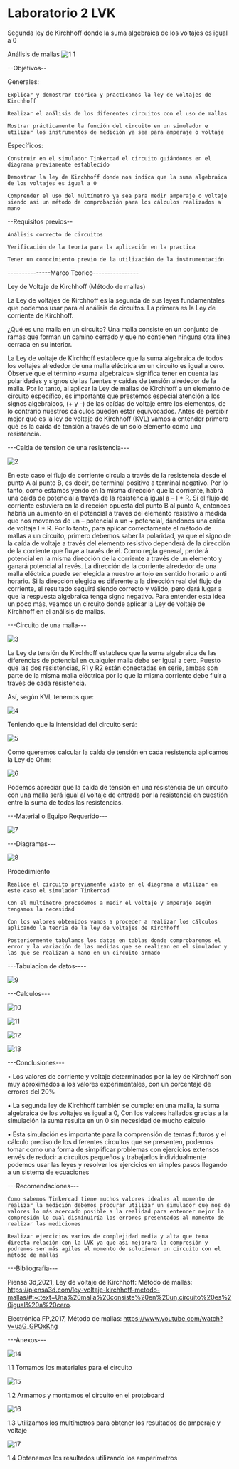 # Laboratorio 2 LVK
Segunda ley de Kirchhoff donde la suma algebraica de los voltajes es igual a 0


Análisis de mallas
![1 1](https://user-images.githubusercontent.com/75337022/104261539-c3dd2180-5453-11eb-922e-e9520ccbaf47.png)


--Objetivos--

Generales:

	Explicar y demostrar teórica y practicamos la ley de voltajes de Kirchhoff
  
	Realizar el análisis de los diferentes circuitos con el uso de mallas 
  
	Mostrar prácticamente la función del circuito en un simulador e utilizar los instrumentos de medición ya sea para amperaje o voltaje
  
Específicos:

	Construir en el simulador Tinkercad el circuito guiándonos en el diagrama previamente establecido
  
	Demostrar la ley de Kirchhoff donde nos indica que la suma algebraica de los voltajes es igual a 0 
  
	Comprender el uso del multímetro ya sea para medir amperaje o voltaje siendo asi un método de comprobación para los cálculos realizados a mano 
  
  
--Requisitos previos--

	Análisis correcto de circuitos 
  
	Verificación de la teoría para la aplicación en la practica 
  
	Tener un conocimiento previo de la utilización de la instrumentación
  
  
---------------Marco Teorico----------------                                                        

Ley de Voltaje de Kirchhoff
(Método de mallas)

La Ley de voltajes de Kirchhoff es la segunda de sus leyes fundamentales que podemos usar para el análisis de circuitos. La primera es la Ley de corriente de Kirchhoff.

¿Qué es una malla en un circuito?
Una malla consiste en un conjunto de ramas que forman un camino cerrado y que no contienen ninguna otra línea cerrada en su interior.
 
La Ley de voltaje de Kirchhoff establece que la suma algebraica de todos los voltajes alrededor de una malla eléctrica en un circuito es igual a cero. Observe que el término «suma algebraica» significa tener en cuenta las polaridades y signos de las fuentes y caídas de tensión alrededor de la malla. Por lo tanto, al aplicar la Ley de mallas de Kirchhoff a un elemento de circuito específico, es importante que prestemos especial atención a los signos algebraicos, (+ y -) de las caídas de voltaje entre los elementos, de lo contrario nuestros cálculos pueden estar equivocados.
Antes de percibir mejor qué es la ley de voltaje de Kirchhoff (KVL) vamos a entender primero qué es la caída de tensión a través de un solo elemento como una resistencia.

---Caida de tension de una resistencia---

![2](https://user-images.githubusercontent.com/75337022/104261648-ff77eb80-5453-11eb-84af-671804fac1eb.png)
 
En este caso el flujo de corriente circula a través de la resistencia desde el punto A al punto B, es decir, de terminal positivo a terminal negativo. Por lo tanto, como estamos yendo en la misma dirección que la corriente, habrá una caída de potencial a través de la resistencia igual a 
– I * R.
Si el flujo de corriente estuviera en la dirección opuesta del punto B al punto A, entonces habría un aumento en el potencial a través del elemento resistivo a medida que nos movemos de un – potencial a un + potencial, dándonos una caída de voltaje
I * R.
Por lo tanto, para aplicar correctamente el método de mallas a un circuito, primero debemos saber la polaridad, ya que el signo de la caída de voltaje a través del elemento resistivo dependerá de la dirección de la corriente que fluye a través de él. Como regla general, perderá potencial en la misma dirección de la corriente a través de un elemento y ganará potencial al revés.
La dirección de la corriente alrededor de una malla eléctrica puede ser elegida a nuestro antojo en sentido horario o anti horario.
Si la dirección elegida es diferente a la dirección real del flujo de corriente, el resultado seguirá siendo correcto y válido, pero dará lugar a que la respuesta algebraica tenga signo negativo. Para entender esta idea un poco más, veamos un circuito donde aplicar la Ley de voltaje de Kirchhoff en el análisis de mallas.

---Circuito de una malla---

![3](https://user-images.githubusercontent.com/75337022/104261664-07d02680-5454-11eb-97c5-c0b8175d1e05.png)

 
La Ley de tensión de Kirchhoff establece que la suma algebraica de las diferencias de potencial en cualquier malla debe ser igual a cero.
Puesto que las dos resistencias, R1 y R2 están conectadas en serie, ambas son parte de la misma malla eléctrica por lo que la misma corriente debe fluir a través de cada resistencia.

Así, según KVL tenemos que:

![4](https://user-images.githubusercontent.com/75337022/104261676-10286180-5454-11eb-8e3e-8050cdf257ba.png)

Teniendo que la intensidad del circuito será:

![5](https://user-images.githubusercontent.com/75337022/104261688-18809c80-5454-11eb-8ae2-5b5d7ca78df1.png)
	
Como queremos calcular la caída de tensión en cada resistencia aplicamos la Ley de Ohm:

![6](https://user-images.githubusercontent.com/75337022/104261733-33eba780-5454-11eb-87d5-29b4e30bca53.png)
	
	
Podemos apreciar que la caída de tensión en una resistencia de un circuito con una malla será igual al voltaje de entrada por la resistencia en cuestión entre la suma de todas las resistencias.


---Material o Equipo Requerido---

![7](https://user-images.githubusercontent.com/75337022/104261747-3c43e280-5454-11eb-8167-6c7ceabdfaa0.png)


---Diagramas---

![8](https://user-images.githubusercontent.com/75337022/104261769-436af080-5454-11eb-8f1c-14c783ac5e86.png)

Procedimiento 

	Realice el circuito previamente visto en el diagrama a utilizar en este caso el simulador Tinkercad 
	
	Con el multímetro procedemos a medir el voltaje y amperaje según tengamos la necesidad
	
	Con los valores obtenidos vamos a proceder a realizar los cálculos aplicando la teoría de la ley de voltajes de Kirchhoff
	
	Posteriormente tabulamos los datos en tablas donde comprobaremos el error y la variación de las medidas que se realizan en el simulador y las que se realizan a mano en un circuito armado


---Tabulacion de datos----

![9](https://user-images.githubusercontent.com/75337022/104261784-4cf45880-5454-11eb-96de-c99961f53b78.png)


---Calculos---

![10](https://user-images.githubusercontent.com/75337022/104261806-5382d000-5454-11eb-8e26-abc1f28c8293.png)

![11](https://user-images.githubusercontent.com/75337022/104262470-ab6e0680-5455-11eb-8b0f-87d3d5e90bb1.png)

![12](https://user-images.githubusercontent.com/75337022/104266481-b167e580-545d-11eb-8658-5c6c70684fd0.png)



![13](https://user-images.githubusercontent.com/75337022/104262498-bb85e600-5455-11eb-9940-1f5a0807a519.png)


---Conclusiones---

•	Los valores de corriente y voltaje determinados por la ley de Kirchhoff son muy aproximados a los valores experimentales, con un porcentaje de errores del 20%

•	La segunda ley de Kirchhoff también se cumple: en una malla, la suma algebraica de los voltajes es igual a 0, Con los valores hallados gracias a la simulación la suma resulta en un 0 sin necesidad de mucho calculo

•	Esta simulación es importante para la comprensión de temas futuros y el cálculo preciso de los diferentes circuitos que se presenten, podemos tomar como una forma de simplificar problemas con ejercicios extensos envés de reducir a circuitos pequeños y trabajarlos individualmente podemos usar las leyes y resolver los ejercicios en simples pasos llegando a un sistema de ecuaciones  

	
---Recomendaciones---

	Como sabemos Tinkercad tiene muchos valores ideales al momento de realizar la medición debemos procurar utilizar un simulador que nos de valores lo más acercado posible a la realidad para entender mejor la compresión lo cual disminuiría los errores presentados al momento de realizar las mediciones
	
	Realizar ejercicios varios de complejidad media y alta que tena directa relación con la LVK ya que asi mejorara la compresión y podremos ser más agiles al momento de solucionar un circuito con el método de mallas
 
---Bibliografia---

Piensa 3d,2021, Ley de voltaje de Kirchhoff: Método de mallas: 
https://piensa3d.com/ley-voltaje-kirchhoff-metodo-mallas/#:~:text=Una%20malla%20consiste%20en%20un,circuito%20es%20igual%20a%20cero.

Electrónica FP,2017, Método de mallas:
https://www.youtube.com/watch?v=uaG_GPQxKhg


---Anexos---

![14](https://user-images.githubusercontent.com/75337022/104262508-c3de2100-5455-11eb-8e6c-be5ae8cde5c2.png)

1.1 Tomamos los materiales para el circuito

![15](https://user-images.githubusercontent.com/75337022/104262533-cd678900-5455-11eb-8ba5-dfa4acdb1aac.png)


1.2 Armamos y montamos el circuito en el protoboard

![16](https://user-images.githubusercontent.com/75337022/104262580-e3754980-5455-11eb-9393-fdf697b7ab31.png)

 
1.3 Utilizamos los multímetros para obtener los resultados de amperaje y voltaje

![17](https://user-images.githubusercontent.com/75337022/104262596-ea9c5780-5455-11eb-8f17-da47383eaef5.png)

 1.4 Obtenemos los resultados utilizando los amperímetros


